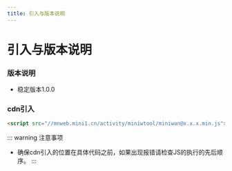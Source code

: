 ```yaml
---
title: 引入与版本说明
---
```


# 引入与版本说明

### 版本说明
- 稳定版本1.0.0

### cdn引入
```html
<script src="//mnweb.mini1.cn/activity/miniwtool/miniwan@x.x.x.min.js"></script>
```

::: warning 注意事项
- 确保cdn引入的位置在具体代码之前，如果出现报错请检查JS的执行的先后顺序。
:::
